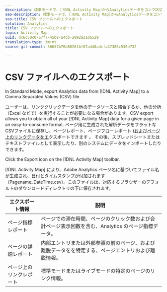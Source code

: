 ```yaml
---
description: 標準モードで、[!DNL Activity Map]からAnalyticsデータをコンマ区切り値(CSV)ファイルにエクスポートします。
seo-description: 標準モードで、[!DNL Activity Map]からAnalyticsデータをコンマ区切り値(CSV)ファイルにエクスポートします。
seo-title: CSV ファイルへのエクスポート
solution: Analytics
title: CSV ファイルへのエクスポート
topic: Activity Map
uuid: dc6c50c0-57f7-45b8-a4cb-2092a21da529
translation-type: tm+mt
source-git-commit: 36637b76b8026fbf87ad48adcfa47386c530e732

---
```



# CSV ファイルへのエクスポート

In Standard Mode, export Analytics data from [!DNL Activity Map] to a Comma Separated Values (CSV) file.

ユーザーは、リンククリックデータを他のデータソースと結合するか、他の分析（Excel などで）を実行することが必要になる場合があります。CSV export allows you to obtain all of your [!DNL Activity Map] data for a given page in an easy-to-consume format. ページ用に生成された解析データをフラットなCSVファイルに保存し、ページレポート、ページフローレポート [)およびページ上のリンクデータをエ](/help/analyze/activity-map/activitymap-page-flow.md)クスポートできます [](/help/analyze/activity-map/activitymap-links-report.md) 。 その後、スプレッドシートまたはテキストファイルとして表示したり、別のシステムにデータをインポートしたりできます。

Click the Export icon on the [!DNL Activity Map] toolbar.

[!DNL Activity Map] により、Adobe Analytics ページ名に基づいてファイル名が生成され、日付とタイムスタンプが付加されます（Pagename_DateTime.csv）。このファイルは、対応するブラウザーのデフォルトのダウンロードディレクトリの下に保存されます。

| エクスポート情報 | 説明 |
|---|---|
| ページ指標レポート | ページでの滞在時間、ページのクリック数および合計ページ表示回数を含む、Analytics のページ指標データ。 |
| ページの詳細レポート | 内部エントリまたは外部参照の前のページ、および離脱データをを特定する、ページエントリおよび離脱情報。 |
| ページ上のリンクレポート | 標準モードまたはライブモードの特定のページのリンク情報。 |
